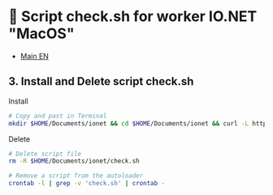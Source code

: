 # :checkered_flag: Script check.sh for worker IO.NET "MacOS"

- [Main EN](README_EN.md)

## 3. Install and Delete script check.sh

Install
```Bash
# Copy and past in Terminal
mkdir $HOME/Documents/ionet && cd $HOME/Documents/ionet && curl -L https://github.com/ukrmine/ionet/raw/main/check_mac.sh -o check_mac.sh && chmod +x check_mac.sh && ./check_mac.sh
```
Delete
```Bash
# Delete script file
rm -R $HOME/Documents/ionet/check.sh

# Remove a script from the autoloader
crontab -l | grep -v 'check.sh' | crontab -
```
